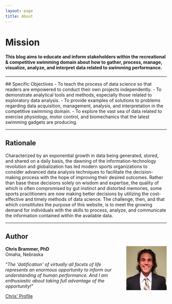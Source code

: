 ```yaml
---
layout: page
title: About
---
```


# Mission

#### This blog aims to educate and inform stakeholders within the recreational & competitive swimming domain about how to gather, process, manage, visualize, analyze, and interpret data related to swimming performance.

<hr/>
## Specific Objectives
- To teach the process of data science so that readers are empowered to conduct their own projects independently.
- To demonstrate analytical tools and methods, especially those related to exploratory data analysis.
<!--- [exploratory data analysis](/blog/categories/#exploratory%20data%20analysis). --->
- To provide examples of solutions to problems regarding data acquisition, management, analysis, and interpretation in the competitive swimming domain.
- To explore the vast sea of data related to exercise physiology, motor control, and biomechanics that the latest swimming gadgets are producing.
<hr>

## Rationale
Characterized by an exponential growth in data being generated, stored, and shared on a daily basis, the dawning of the information-technology revolution and globalization has led modern sports organizations to consider advanced data analysis techniques to facilitate the decision-making process with the hope of improving their desired outcomes. Rather than base these decisions solely on wisdom and expertise, the quality of which is often compromised by gut instinct and distorted memories, some sports practitioners are now making better decisions by utilizing the cost-effective and timely methods of data science. The challenge, then, and that which consititutes the purpose of this website, is to meet the growing demand for individuals with the skills to process, analyze, and communicate the information contained within the available data.
<hr>

## Author 

**Chris Brammer, PhD** <img src="Brammer/Brammer_profile.jpg" alt="Brammer profile" style="float:right;width:25%;height:25%;margin-left:20px">  
Omaha, Nebraska 

*"The 'datification' of virtually all facets of life represents an enormous opportunity to inform our understanding of human performance. And I am enthusiastic about taking full advantage of the opportunity!"*

<a href="/about/Brammer">Chris' Profile</a>
